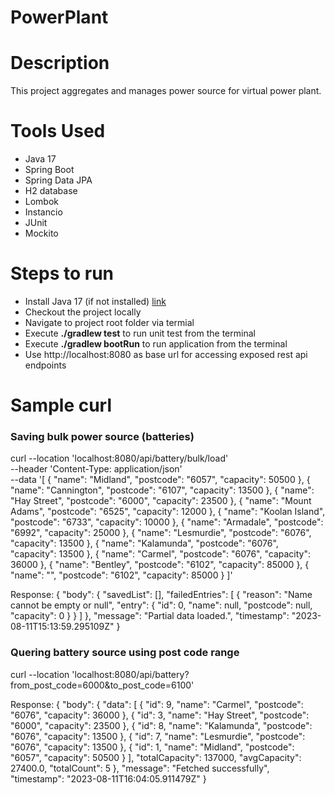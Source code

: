# PowerPlant

# Description
This project aggregates and manages power source for virtual power plant.

# Tools Used
- Java 17
- Spring Boot
- Spring Data JPA
- H2 database
- Lombok
- Instancio
- JUnit
- Mockito

# Steps to run
- Install Java 17 (if not installed) [link]([url](https://learn.microsoft.com/en-us/java/openjdk/install)https://learn.microsoft.com/en-us/java/openjdk/install)
- Checkout the project locally
- Navigate to project root folder via termial
- Execute **./gradlew test** to run unit test from the terminal
- Execute **./gradlew bootRun** to run application from the terminal
- Use http://localhost:8080 as base url for accessing exposed rest api endpoints

# Sample curl
### Saving bulk power source (batteries)
curl --location 'localhost:8080/api/battery/bulk/load' \
--header 'Content-Type: application/json' \
--data '[
    {
        "name": "Midland",
        "postcode": "6057",
        "capacity": 50500
    },
    {
        "name": "Cannington",
        "postcode": "6107",
        "capacity": 13500
    },
    {
        "name": "Hay Street",
        "postcode": "6000",
        "capacity": 23500
    },
    {
        "name": "Mount Adams",
        "postcode": "6525",
        "capacity": 12000
    },
    {
        "name": "Koolan Island",
        "postcode": "6733",
        "capacity": 10000
    },
    {
        "name": "Armadale",
        "postcode": "6992",
        "capacity": 25000
    },
    {
        "name": "Lesmurdie",
        "postcode": "6076",
        "capacity": 13500
    },
    {
        "name": "Kalamunda",
        "postcode": "6076",
        "capacity": 13500
    },
    {
        "name": "Carmel",
        "postcode": "6076",
        "capacity": 36000
    },
    {
        "name": "Bentley",
        "postcode": "6102",
        "capacity": 85000
    },
    {
        "name": "",
        "postcode": "6102",
        "capacity": 85000
    }
]'

Response: {
    "body": {
        "savedList": [],
        "failedEntries": [
            {
                "reason": "Name cannot be empty or null",
                "entry": {
                    "id": 0,
                    "name": null,
                    "postcode": null,
                    "capacity": 0
                }
            }
        ]
    },
    "message": "Partial data loaded.",
    "timestamp": "2023-08-11T15:13:59.295109Z"
}


### Quering battery source using post code range
curl --location 'localhost:8080/api/battery?from_post_code=6000&to_post_code=6100'

Response: {
    "body": {
        "data": [
            {
                "id": 9,
                "name": "Carmel",
                "postcode": "6076",
                "capacity": 36000
            },
            {
                "id": 3,
                "name": "Hay Street",
                "postcode": "6000",
                "capacity": 23500
            },
            {
                "id": 8,
                "name": "Kalamunda",
                "postcode": "6076",
                "capacity": 13500
            },
            {
                "id": 7,
                "name": "Lesmurdie",
                "postcode": "6076",
                "capacity": 13500
            },
            {
                "id": 1,
                "name": "Midland",
                "postcode": "6057",
                "capacity": 50500
            }
        ],
        "totalCapacity": 137000,
        "avgCapacity": 27400.0,
        "totalCount": 5
    },
    "message": "Fetched successfully",
    "timestamp": "2023-08-11T16:04:05.911479Z"
}
